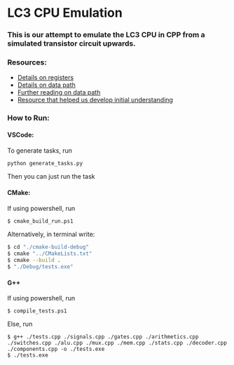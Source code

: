 # LC3 CPU Emulation

### This is our attempt to emulate the LC3 CPU in CPP from a simulated transistor circuit upwards. 

### Resources:
- [Details on registers](https://www.cs.colostate.edu/~cs270/.Fall18/resources/PattPatelAppA.pdf)
- [Details on data path](https://cs2461-2020.github.io/lectures/Datapath.pdf)
- [Further reading on data path](https://www.cs.utexas.edu/users/fussell/courses/cs310h/lectures/Lecture_10-310h.pdf)
- [Resource that helped us develop initial understanding](https://nandgame.com/)

### How to Run:

#### VSCode:
To generate tasks, run 
```bash
python generate_tasks.py
```
Then you can just run the task

#### CMake:
If using powershell, run
```bash
$ cmake_build_run.ps1
```
Alternatively, in terminal write:
```bash
$ cd "./cmake-build-debug"
$ cmake "../CMakeLists.txt"
$ cmake --build .
$ "./Debug/tests.exe"
```

#### G++
If using powershell, run
```
$ compile_tests.ps1
```
Else, run
```
$ g++ ./tests.cpp ./signals.cpp ./gates.cpp ./arithmetics.cpp ./switches.cpp ./alu.cpp ./mux.cpp ./mem.cpp ./stats.cpp ./decoder.cpp ./components.cpp -o ./tests.exe
$ ./tests.exe
```